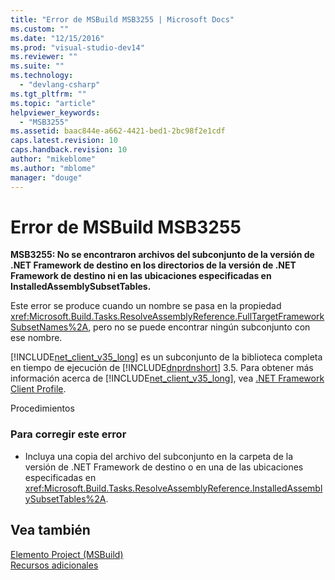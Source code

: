 ```yaml
---
title: "Error de MSBuild MSB3255 | Microsoft Docs"
ms.custom: ""
ms.date: "12/15/2016"
ms.prod: "visual-studio-dev14"
ms.reviewer: ""
ms.suite: ""
ms.technology: 
  - "devlang-csharp"
ms.tgt_pltfrm: ""
ms.topic: "article"
helpviewer_keywords: 
  - "MSB3255"
ms.assetid: baac844e-a662-4421-bed1-2bc98f2e1cdf
caps.latest.revision: 10
caps.handback.revision: 10
author: "mikeblome"
ms.author: "mblome"
manager: "douge"
---
```

# Error de MSBuild MSB3255
**MSB3255: No se encontraron archivos del subconjunto de la versión de .NET Framework de destino en los directorios de la versión de .NET Framework de destino ni en las ubicaciones especificadas en InstalledAssemblySubsetTables.**  
  
 Este error se produce cuando un nombre se pasa en la propiedad <xref:Microsoft.Build.Tasks.ResolveAssemblyReference.FullTargetFrameworkSubsetNames%2A>, pero no se puede encontrar ningún subconjunto con ese nombre.  
  
 [!INCLUDE[net_client_v35_long](../misc/includes/net_client_v35_long_md.md)] es un subconjunto de la biblioteca completa en tiempo de ejecución de [!INCLUDE[dnprdnshort](../error-messages/tool-errors/includes/dnprdnshort_md.md)] 3.5.  Para obtener más información acerca de [!INCLUDE[net_client_v35_long](../misc/includes/net_client_v35_long_md.md)], vea [.NET Framework Client Profile](../Topic/.NET%20Framework%20Client%20Profile.md).  
  
 Procedimientos  
  
### Para corregir este error  
  
-   Incluya una copia del archivo del subconjunto en la carpeta de la versión de .NET Framework de destino o en una de las ubicaciones especificadas en <xref:Microsoft.Build.Tasks.ResolveAssemblyReference.InstalledAssemblySubsetTables%2A>.  
  
## Vea también  
 [Elemento Project \(MSBuild\)](../Topic/Project%20Element%20\(MSBuild\).md)   
 [Recursos adicionales](../Topic/Additional%20MSBuild%20Resources.md)